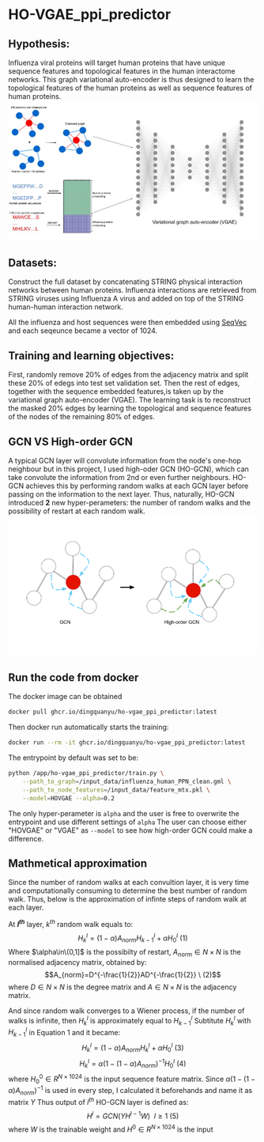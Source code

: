 # HO-VGAE_ppi_predictor

## Hypothesis: 
Influenza viral proteins will target human proteins that have unique sequence features and topological features in the human interactome networks. This graph variational auto-encoder is thus designed to learn the topological features of the human proteins as well as sequence features of human proteins.
![workflow](workflow_demo.jpg)

## Datasets:
Construct the full dataset by concatenating STRING physical interaction networks between human proteins.
Influenza interactions are retrieved from STRING viruses using Influenza A virus and added on top of the STRING human-human interaction network. 

All the influenza and host sequences were then embedded using [SeqVec](https://github.com/mheinzinger/SeqVec) and each seqeunce became a vector of 1024.

## Training and learning objectives:
First, randomly remove 20% of edges from the adjacency matrix and split these 20% of edegs into test set validation set. Then the rest of edges, together with the sequence embedded features,is 
taken up by the variational graph auto-encoder (VGAE). The learning task is to reconstruct the masked 20% edges by learning the topological and sequence features of the nodes of the remaining 80% of edges.

## GCN VS High-order GCN
A typical GCN layer will convolute information from the node's one-hop neighbour but in this project, I used high-oder GCN (HO-GCN), which can take convolute the information from 2nd or even further neighbours. 
HO-GCN achieves this by performing random walks at each GCN layer before passing on the information to the next layer. Thus, naturally, HO-GCN introduced **2** new hyper-perameters: the number of random walks and 
the possibility of restart at each random walk. 
![gcn](GCNvsHOGCN.png)

## Run the code from docker
The docker image can be obtained
```bash
docker pull ghcr.io/dingquanyu/ho-vgae_ppi_predictor:latest
```
Then docker run automatically starts the training:
```bash
docker run --rm -it ghcr.io/dingquanyu/ho-vgae_ppi_predictor:latest
```
The entrypoint by default was set to be:
```bash
python /app/ho-vgae_ppi_predictor/train.py \
    --path_to_graph=/input_data/influenza_human_PPN_clean.gml \
    --path_to_node_features=/input_data/feature_mtx.pkl \
    --model=HOVGAE --alpha=0.2
```
The only hyper-perameter is ```alpha``` and the user is free to overwrite the entrypoint and use different settings of ```alpha```
The user can choose either "HOVGAE" or "VGAE" as ```--model``` to see how high-order GCN could make a difference. 

## Mathmetical approximation 
Since the number of random walks at each convultion layer, it is very time and computationally consuming to determine the best number of random walk. Thus, below is the 
approximation of infinte steps of random walk at each layer.

At **$l^{th}$** layer, $k^{th}$ random walk equals to: 
$$H_k^l=(1-\alpha)A_{norm}H_{k-1}^l + \alpha H_0^l \ (1)$$
Where $\alpha\in\(0,1]$ is the possibilty of restart, $A_{norm}\in N\times N$ is the normalised adjacency matrix, obtained by:
$$A_{norm}=D^{-\frac{1}{2}}AD^{-\frac{1}{2}} \ (2)$$ where $D\in N\times N$ is the degree matrix and $A\in N\times N$ is the adjacency matrix.

And since random walk converges to a Wiener process, if the number of walks is infinite, then $H_k^l$ is approximately equal to $H_{k-1}^l$ Subtitute 
$H_k^l$ with $H_{k-1}^l$ in Equation 1 and it became:
$$H_k^l=(1-\alpha)A_{norm}H_{k}^l + \alpha H_0^l \ (3)$$
$$H_k^l=\alpha(1-(1-\alpha)A_{norm})^{-1}H_0^l \ (4)$$
where $H_0^0 \in R^{N \times 1024}$ is the input sequence feature matrix.
Since $\alpha(1-(1-\alpha)A_{norm})^{-1}$ is used in every step, I calculated it beforehands and name it as matrix $Y$
Thus output of $l^{th}$ HO-GCN layer is defined as:
$$H^l = GCN(YH^{l-1}W) \ \ l\ge1 \ (5)$$ where $W$ is the trainable weight and $H^0\in R^{N \times 1024}$ is the input 
